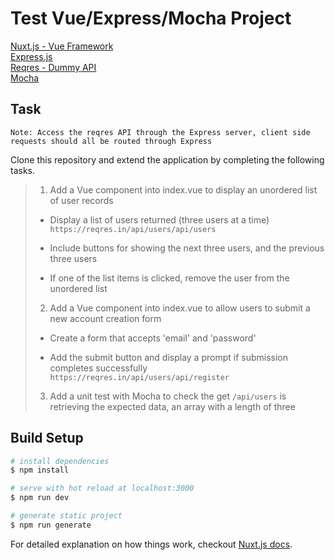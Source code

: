 # Test Vue/Express/Mocha Project

[Nuxt.js - Vue Framework](https://nuxtjs.org/guide/directory-structure)  
[Express.js](https://expressjs.com/en/4x/api.html)  
[Reqres - Dummy API](https://reqres.in/)  
[Mocha](https://mochajs.org/)

## Task

    Note: Access the reqres API through the Express server, client side requests should all be routed through Express

Clone this repository and extend the application by completing the following tasks.

>1) Add a Vue component into index.vue to display an unordered list of user records
>
>- Display a list of users returned (three users at a time)  
>```https://reqres.in/api/users/api/users```  
>
>- Include buttons for showing the next three users, and the previous three users  
>
>- If one of the list items is clicked, remove the user from the unordered list
>
>2) Add a Vue component into index.vue to allow users to submit a new account creation form
>
>- Create a form that accepts 'email' and 'password'  
>
>- Add the submit button and display a prompt if submission completes successfully  
>```https://reqres.in/api/users/api/register```  
>
>3) Add a unit test with Mocha to check the get `/api/users` is retrieving the expected data, an array with a length of three
>

## Build Setup

``` bash
# install dependencies
$ npm install

# serve with hot reload at localhost:3000
$ npm run dev

# generate static project
$ npm run generate
```

For detailed explanation on how things work, checkout [Nuxt.js docs](https://nuxtjs.org).
